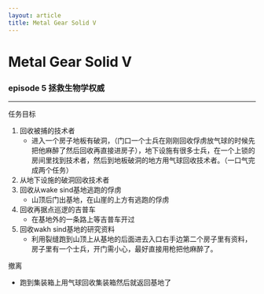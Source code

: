 ```yaml
---
layout: article
title: Metal Gear Solid V 
---
```


# Metal Gear Solid V
### episode 5 拯救生物学权威
---    
任务目标    
1. 回收被捕的技术者
    - 进入一个房子地板有破洞，（门口一个士兵在刚刚回收俘虏放气球的时候先把他麻醉了然后回收再直接进房子），地下设施有很多士兵，在一个上锁的房间里找到技术者，然后到地板破洞的地方用气球回收技术者。（一口气完成两个任务）
2. 从地下设施的破洞回收技术者
3. 回收从wake sind基地逃跑的俘虏
    - 山顶后门出基地，在山崖的上方有逃跑的俘虏
4. 回收再据点巡逻的吉普车
    - 在基地外的一条路上等吉普车开过
5. 回收wakh sind基地的研究资料
    - 利用裂缝跑到山顶上从基地的后面进去入口右手边第二个房子里有资料，房子里有一个士兵，开门需小心，最好直接用枪把他麻醉了。     
     
撤离    
- 跑到集装箱上用气球回收集装箱然后就返回基地了